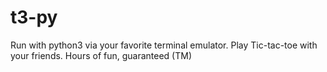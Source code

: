 # t3-py

Run with python3 via your favorite terminal emulator. 
Play Tic-tac-toe with your friends. Hours of fun, guaranteed (TM)
